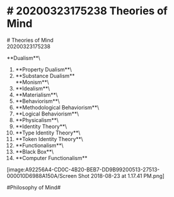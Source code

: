 # \# 20200323175238 Theories of Mind

\# Theories of Mind\
20200323175238

\*\*Dualism\*\*\
1. \*\*Property Dualism\*\*\
2. \*\*Substance Dualism\*\*\
\*\*Monism\*\*\
1. \*\*Idealism\*\*\
2. \*\*Materialism\*\*\
1. \*\*Behaviorism\*\*\
1. \*\*Methodological Behaviorism\*\*\
2. \*\*Logical Behaviorism\*\*\
2. \*\*Physicalism\*\*\
1. \*\*Identity Theory\*\*\
1. \*\*Type Identity Theory\*\*\
2. \*\*Token Identity Theory\*\*\
1. \*\*Functionalism\*\*\
1. \*\*Black Box\*\*\
2. \*\*Computer Functionalism\*\*

\[image:A92256A4-CD0C-4B20-BEB7-DD9B99200513-27513-000010D6988A150A/Screen Shot 2018-08-23 at 1.17.41 PM.png\]

\#Philosophy of Mind\#
